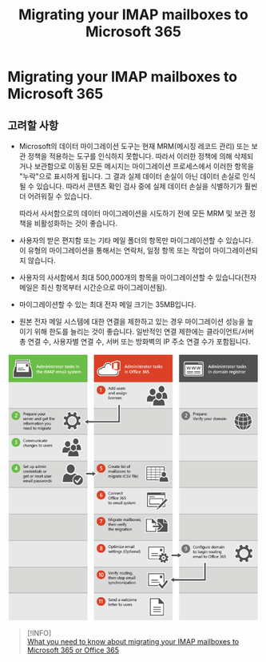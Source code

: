 ﻿---
title: Migrating your IMAP mailboxes to Microsoft 365
filename: Exchange\ExchangeOnline\Migrating-your-IMAP-mailboxes-to-Microsoft-365.md
ms.date: 2022.04.14
---

# Migrating your IMAP mailboxes to Microsoft 365

## 고려할 사항

- Microsoft의 데이터 마이그레이션 도구는 현재 MRM(메시징 레코드 관리) 또는 보관 정책을 적용하는 도구를 인식하지 못합니다. 따라서 이러한 정책에 의해 삭제되거나 보관함으로 이동된 모든 메시지는 마이그레이션 프로세스에서 이러한 항목을 "누락"으로 표시하게 됩니다. 그 결과 실제 데이터 손실이 아닌 데이터 손실로 인식될 수 있습니다. 따라서 콘텐츠 확인 검사 중에 실제 데이터 손실을 식별하기가 훨씬 더 어려워질 수 있습니다.

    따라서 사서함으로의 데이터 마이그레이션을 시도하기 전에 모든 MRM 및 보관 정책을 비활성화하는 것이 좋습니다.

- 사용자의 받은 편지함 또는 기타 메일 폴더의 항목만 마이그레이션할 수 있습니다. 이 유형의 마이그레이션을 통해서는 연락처, 일정 항목 또는 작업이 마이그레이션되지 않습니다.

- 사용자의 사서함에서 최대 500,000개의 항목을 마이그레이션할 수 있습니다(전자 메일은 최신 항목부터 시간순으로 마이그레이션됨).

- 마이그레이션할 수 있는 최대 전자 메일 크기는 35MB입니다.

- 원본 전자 메일 시스템에 대한 연결을 제한하고 있는 경우 마이그레이션 성능을 높이기 위해 한도를 늘리는 것이 좋습니다. 일반적인 연결 제한에는 클라이언트/서버 총 연결 수, 사용자별 연결 수, 서버 또는 방화벽의 IP 주소 연결 수가 포함됩니다.







![mig-from-imap-to-exo](https://github.com/kj-park/tech/blob/main/Exchange/.media/mig-from-imap-to-exo.png?raw=true)


> [!INFO]  
> [What you need to know about migrating your IMAP mailboxes to Microsoft 365 or Office 365](https://docs.microsoft.com/en-us/exchange/mailbox-migration/migrating-imap-mailboxes/migrating-imap-mailboxes)

